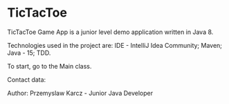 # TicTacToe

TicTacToe Game App is a junior level demo application written in Java 8.

Technologies used in the project are: IDE - IntelliJ Idea Community; Maven; Java - 15; TDD.

To start, go to the Main class.

Contact data:

Author: Przemyslaw Karcz - Junior Java Developer